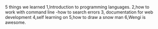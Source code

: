 5 things we learned 
1,Introduction to programming languages. 2,how to work with command line -how to search errors 
3, documentation for web development 
4,self learning on 
5,how to draw a snow man
6,Wengi is awesome.
